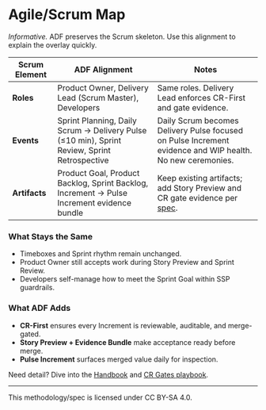 # Agile/Scrum Map

_Informative._ ADF preserves the Scrum skeleton. Use this alignment to explain the overlay quickly.

| Scrum Element | ADF Alignment | Notes |
| --- | --- | --- |
| **Roles** | Product Owner, Delivery Lead (Scrum Master), Developers | Same roles. Delivery Lead enforces CR-First and gate evidence. |
| **Events** | Sprint Planning, Daily Scrum → Delivery Pulse (≤10 min), Sprint Review, Sprint Retrospective | Daily Scrum becomes Delivery Pulse focused on Pulse Increment evidence and WIP health. No new ceremonies. |
| **Artifacts** | Product Goal, Product Backlog, Sprint Backlog, Increment → Pulse Increment evidence bundle | Keep existing artifacts; add Story Preview and CR gate evidence per [spec](../specs/adf-spec-v0.5.0.md#3-change-request-gates). |

### What Stays the Same
- Timeboxes and Sprint rhythm remain unchanged.
- Product Owner still accepts work during Story Preview and Sprint Review.
- Developers self-manage how to meet the Sprint Goal within SSP guardrails.

### What ADF Adds
- **CR-First** ensures every Increment is reviewable, auditable, and merge-gated.
- **Story Preview + Evidence Bundle** make acceptance ready before merge.
- **Pulse Increment** surfaces merged value daily for inspection.

Need detail? Dive into the [Handbook](../handbook/ssp.md) and [CR Gates playbook](../handbook/cr-gates.md).

---

This methodology/spec is licensed under CC BY-SA 4.0.
